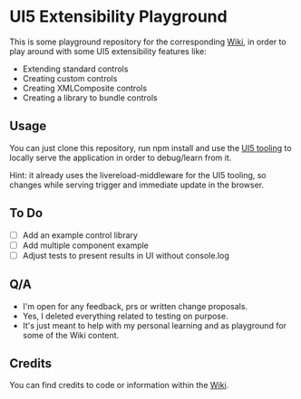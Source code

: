 # UI5 Extensibility Playground

This is some playground repository for the corresponding [Wiki](https://github.com/SAPMarco/SAPMarco.github.io/wiki), in order to play around with some UI5 extensibility features like:

* Extending standard controls
* Creating custom controls
* Creating XMLComposite controls
* Creating a library to bundle controls

## Usage

You can just clone this repository, run npm install and use the [UI5 tooling](https://github.com/SAP/ui5-tooling) to locally serve the application in order to debug/learn from it. 

Hint: it already uses the livereload-middleware for the UI5 tooling, so changes while serving trigger and immediate update in the browser.

## To Do

- [ ] Add an example control library
- [ ] Add multiple component example
- [ ] Adjust tests to present results in UI without console.log

## Q/A

- I'm open for any feedback, prs or written change proposals.
- Yes, I deleted everything related to testing on purpose.
- It's just meant to help with my personal learning and as playground for some of the Wiki content.

## Credits

You can find credits to code or information within the [Wiki](https://github.com/SAPMarco/SAPMarco.github.io/wiki).
